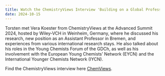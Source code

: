 ```yaml
---
title: Watch the ChemistryViews Interview 'Building on a Global Professional Network'
date: 2024-10-15
---
```


Torsten met Vera Koester from ChemistryViews at the Advanced Summit 2024, hosted by Wiley-VCH in Weinheim, Germany, where he discussed his research, new position as an Assistant Professor in Bremen, and experiences from various international research stays. He also talked about his roles in the Young Chemists Forum of the GDCh, as well as his involvement with the European Young Chemists’ Network (EYCN) and the International Younger Chemists Network (IYCN).

<!--more-->

Find the ChemistryViews interview here [ChemViews](https://doi.org/10.1002/chemv.202400099).